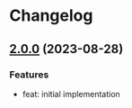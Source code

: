 # Changelog

## [2.0.0](https://github.com/bucketeer-io/flutter-client-sdk) (2023-08-28)

### Features

- feat: initial implementation
